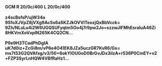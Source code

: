 #### GCM R 20/0c/400 L 20/0c/400
**z4scBsfsP/ujW34a**<br/>**9SfoXJVpZ8jVXg9AcSs6aSKZJkOVVlTeozjQxBbVcck=**<br/>**9Zh/NLuLu4i2W6UGQSUFyqtm5Oo4j7r9pw2Jo+szzwJlFMhEsraluA46Zi8HKVmXoVxplN265K4CQ2CN...**<br/><br/>
**P9e9H3TCadPhDgIA**<br/>**uK7d0iz+ZcGi8m/vP6e4O41EK8JZa5uczGR7KvR6/Gs=**<br/>**ms7t53G2QVAfxg/v3/50+6okYlOUGoD0BrGvJDx3ilzA+r536P0CmEY+v2+FZP3SyrLnHQW4VBfRaHz1...**